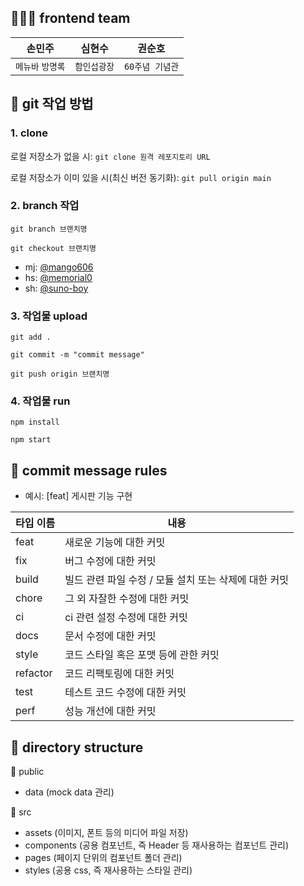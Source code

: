 ## 👩‍👦‍🧒 frontend team
|손민주|심현수|권순호|
|---|---|---|
|`메뉴바` `방명록`|`함인섭광장`|`60주념 기념관`|

## 🌟 git 작업 방법
### 1. clone
로컬 저장소가 없을 시: `git clone 원격 레포지토리 URL`

로컬 저장소가 이미 있을 시(최신 버전 동기화): `git pull origin main`

### 2. branch 작업
`git branch 브랜치명`

`git checkout 브랜치명`
- mj: [@mango606](https://github.com/mango606)
- hs: [@memorial0](https://github.com/memorial0)
- sh: [@suno-boy](https://github.com/suno-boy)

### 3. 작업물 upload
`git add .`

`git commit -m "commit message"`

`git push origin 브랜치명`

### 4. 작업물 run
`npm install`

`npm start`

## 🌟 commit message rules
- 예시: [feat] 게시판 기능 구현

|타입 이름|내용|
|------|---|
|feat|새로운 기능에 대한 커밋|
|fix|버그 수정에 대한 커밋|
|build|빌드 관련 파일 수정 / 모듈 설치 또는 삭제에 대한 커밋|
|chore|그 외 자잘한 수정에 대한 커밋|
|ci|ci 관련 설정 수정에 대한 커밋|
|docs|문서 수정에 대한 커밋|
|style|코드 스타일 혹은 포맷 등에 관한 커밋|
|refactor|코드 리팩토링에 대한 커밋|
|test|테스트 코드 수정에 대한 커밋|
|perf|성능 개선에 대한 커밋|

## 🌟 directory structure
📁 public
- data (mock data 관리)

📁 src
- assets (이미지, 폰트 등의 미디어 파일 저장)
- components (공용 컴포넌트, 즉 Header 등 재사용하는 컴포넌트 관리)
- pages (페이지 단위의 컴포넌트 폴더 관리)
- styles (공용 css, 즉 재사용하는 스타일 관리)
